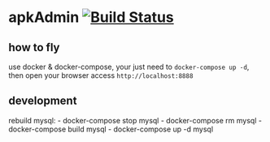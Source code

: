 # apkAdmin [![Build Status](https://travis-ci.org/javasgl/apkAdmin.svg?branch=master)](https://travis-ci.org/javasgl/apkAdmin)

## how to fly

use docker & docker-compose, your just need to `docker-compose up -d`, then open your browser access `http://localhost:8888`

## development

rebuild mysql:
	- docker-compose stop mysql
	- docker-compose rm mysql
	- docker-compose build mysql
	- docker-compose up -d mysql
